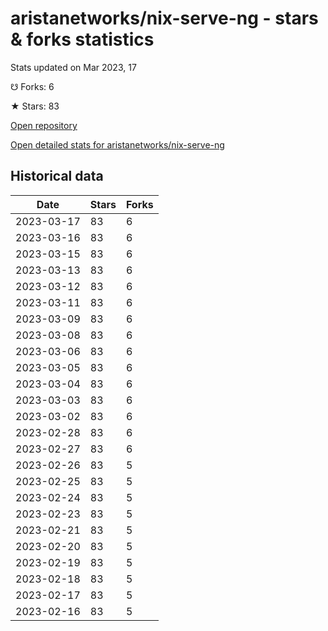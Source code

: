 # aristanetworks/nix-serve-ng - stars & forks statistics

Stats updated on Mar 2023, 17

☋ Forks: 6

★ Stars: 83

[Open repository](https://github.com/aristanetworks/nix-serve-ng)

[Open detailed stats for aristanetworks/nix-serve-ng](https://reviewgithub.com/rep/aristanetworks/nix-serve-ng)

## Historical data
| Date | Stars | Forks |
|------|-------|-------|
| 2023-03-17 | 83 | 6 | 
| 2023-03-16 | 83 | 6 | 
| 2023-03-15 | 83 | 6 | 
| 2023-03-13 | 83 | 6 | 
| 2023-03-12 | 83 | 6 | 
| 2023-03-11 | 83 | 6 | 
| 2023-03-09 | 83 | 6 | 
| 2023-03-08 | 83 | 6 | 
| 2023-03-06 | 83 | 6 | 
| 2023-03-05 | 83 | 6 | 
| 2023-03-04 | 83 | 6 | 
| 2023-03-03 | 83 | 6 | 
| 2023-03-02 | 83 | 6 | 
| 2023-02-28 | 83 | 6 | 
| 2023-02-27 | 83 | 6 | 
| 2023-02-26 | 83 | 5 | 
| 2023-02-25 | 83 | 5 | 
| 2023-02-24 | 83 | 5 | 
| 2023-02-23 | 83 | 5 | 
| 2023-02-21 | 83 | 5 | 
| 2023-02-20 | 83 | 5 | 
| 2023-02-19 | 83 | 5 | 
| 2023-02-18 | 83 | 5 | 
| 2023-02-17 | 83 | 5 | 
| 2023-02-16 | 83 | 5 | 

